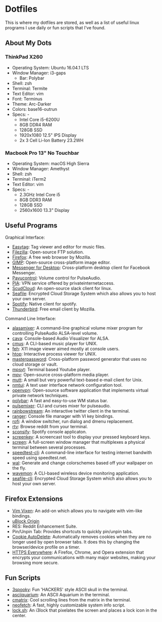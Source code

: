# Dotfiles

This is where my dotfiles are stored, as well as a list of useful
linux programs I use daily or fun scripts that I've found.

## About My Dots

### ThinkPad X260

- Operating System: Ubuntu 16.04.1 LTS
- Window Manager: i3-gaps
  - Bar: Polybar
- Shell: zsh
- Terminal: Termite
- Text Editor: vim
- Font: Terminus
- Theme: Arc-Darker
- Colors: base16-outrun
- Specs: -
  - Intel Core i5-6200U 
  - 8GB DDR4 RAM 
  - 128GB SSD
  - 1920x1080 12.5" IPS Display
  - 2x 3 Cell Li-Ion Battery 23.2WH


### Macbook Pro 13" No Touchbar

- Operating System: macOS High Sierra
- Window Manager: Amethyst
- Shell: zsh
- Terminal: iTerm2
- Text Editor: vim
- Specs: -
  - 2.3GHz Intel Core i5
  - 8GB DDR3 RAM 
  - 128GB SSD
  - 2560x1600 13.3" Display


## Useful Programs

Graphical Interface:

- [Easytag](https://wiki.gnome.org/Apps/EasyTAG): Tag viewer and editor for
  music files.
- [Filezilla](https://filezilla-project.org/): Open-source FTP solution.
- [Firefox](https://www.mozilla.org/en-GB/firefox/new/): A free web browser by
  Mozilla.
- [GIMP](https://www.gimp.org/): Open-source cross-platform image editor.
- [Messenger for Desktop](https://messengerfordesktop.com/): Cross-platform
  desktop client for Facebook Messenger.
- [Pavucontrol](https://apps.ubuntu.com/cat/applications/pavucontrol/): Volume
  control for PulseAudio.
- [PIA](https://www.privateinternetaccess.com/): VPN service offered by
  privateinternetaccess. 
- [ScudCloud](https://github.com/raelgc/scudcloud): An open-source
  slack client for linux.
- [Seafile](https://seafile.net/accounts/login/): Encrypted Cloud Storage System
  which also allows you to host your own server.
- [Spotify](https://www.spotify.com/uk/): Native client for spotify.
- [Thunderbird](https://www.mozilla.org/en-GB/thunderbird/): Free email client
  by Mozilla.


Command Line Interface:

- [alasamixer](https://wiki.ubuntu.com/Audio/Alsamixer): A command-line
  graphical volume mixer program for controlling PulseAudio ALSA-level volume.
- [cava](https://github.com/karlstav/cava): Console-based Audio Visualizer for
  ALSA.
- [cmus](https://cmus.github.io/#home): A CLI-based music player for UNIX.
- [feh](https://feh.finalrewind.org/): X11 image viewer aimed mostly at console
  users.
- [htop](http://hisham.hm/htop/): Interactive process viewer for UNIX.
- [masterpassword](https://ssl.masterpasswordapp.com/): Cross-platform password
  generator that uses no cloud storage or vault.
- [mpsyt](https://github.com/mps-youtube/mps-youtube): Terminal based
  Youtube player.
- [mpv](https://mpv.io/): Open-source cross-platform media player.
- [mutt](http://www.mutt.org/): A small but very powerful text-based 
  e-mail client for Unix.
- [nmtui](https://access.redhat.com/documentation/en-US/Red_Hat_Enterprise_Linux/7/html/Networking_Guide/sec-Networking_Config_Using_nmtui.html): 
  A text user interface network configuration tool.
- [openvpn](https://openvpn.net/index.php/open-source.html): Open-source 
  software application that implements virtual private
  network techniques.
- [polybar](https://github.com/jaagr/polybar): A fast and easy-to-use WM status
  bar.
- [pulsemixer](https://github.com/GeorgeFilipkin/pulsemixer): CLI and curses 
  mixer for pulseaudio.
- [rainbowstream](http://www.rainbowstream.org/): An interactive twitter client
  in the terminal.
- [ranger](http://ranger.nongnu.org/): Console file manager with VI key
  bindings.
- [rofi](https://davedavenport.github.io/rofi/): A window switcher, run dialog
  and dmenu replacement.
- [rtv](https://github.com/michael-lazar/rtv): Browse reddit from your terminal.
- [sconsify](https://github.com/fabiofalci/sconsify): Spotify console
  applicaton.
- [screenkey](https://github.com/wavexx/screenkey): A screencast tool to display
  your pressed keyboard keys.
- [screen](https://www.gnu.org/software/screen/): A full-screen window manager
  that multiplexes a physical terminal between several processes.
- [speedtest-cli](https://github.com/sivel/speedtest-cli): A command-line 
  interface for testing internet bandwith speed using speedtest.net.
- [wal](https://github.com/dylanaraps/wal): Generate and change colorschemes
  based off your wallpaper on the fly.
- [wavemon](https://github.com/uoaerg/wavemon): A CLI-based wireless device 
  monitoring application.
- [seafile-cli](https://seacloud.cc/group/3/wiki/seafile-cli-manual): Encrypted 
  Cloud Storage System which also allows you to host your own server.



## Firefox Extensions

- [Vim Vixen](https://addons.mozilla.org/en-GB/firefox/addon/vim-vixen/): An
  add-on which allows you to navigate with vim-like bindings.
- [uBlock Origin](https://addons.mozilla.org/en-GB/firefox/addon/ublock-origin/)
- RES: Reddit Enhancement Suite.
- Pin/Unpin Tab: Provides shortcuts to quickly pin/unpin tabs.
- [Cookie
  AutoDelete](https://addons.mozilla.org/en-GB/firefox/addon/cookie-autodelete/):
  Automatically removes cookies when they are no longer used by open browser
  tabs.
  It does this by changing the browser/device profile on a timer. 
- [HTTPS Everywhere](https://www.eff.org/https-everywhere): A Firefox, Chrome,
  and Opera extension that encrypts your communications with many major
  websites, making your browsing more secure. 



## Fun Scripts

- [3spooky](https://github.com/nathanielgreen/dotfiles/blob/master/funscripts/3spooky.lua): 
  Fun 'HACKERS' style ASCII skull in the terminal.
- [asciiquarium](https://github.com/cmatsuoka/asciiquarium): An ASCII Aquarium in
  the terminal.
- [cmatrix](http://www.asty.org/cmatrix/): Cool scrolling lines from the matrix
  in the terminal.
- [neofetch](https://github.com/dylanaraps/neofetch): A fast, highly customizable 
  system info script.
- [lock.sh](https://github.com/nathanielgreen/dotfiles/blob/master/funscripts/lock.sh): 
  An i3lock that pixelates the screen and places a lock icon in the center.
